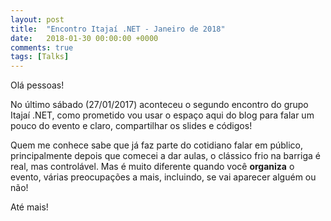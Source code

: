 ```yaml
---
layout: post
title:  "Encontro Itajaí .NET - Janeiro de 2018"
date:   2018-01-30 00:00:00 +0000
comments: true
tags: [Talks]
---
```


Olá pessoas!

No último sábado (27/01/2017) aconteceu o segundo encontro do grupo Itajaí .NET, como prometido vou usar o espaço aqui do blog para falar um pouco do evento e claro, compartilhar os slides e códigos!
<!--more-->

Quem me conhece sabe que já faz parte do cotidiano falar em público, principalmente depois que comecei a dar aulas, o clássico frio na barriga é real, mas controlável. Mas é muito diferente quando você **organiza** o evento, várias preocupações a mais, incluindo, se vai aparecer alguém ou não!



Até mais!